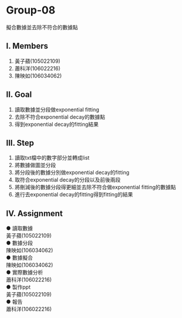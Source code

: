 # Group-08
擬合數據並去除不符合的數據點

## I. Members
1. 黃子蘋(105022109) <br/>
2. 蕭科洋(106022216) <br/>
3. 陳映如(106034062) <br/>

## II. Goal
1. 讀取數據並分段做exponential fitting<br/>
2. 去除不符合exponential decay的數據點<br/>
3. 得到exponential decay的fitting結果<br/>

## III. Step
1. 讀取txt檔中的數字部分並轉成list<br/>
2. 將數據做圖並分段<br/>
3. 將分段後的數據分別做exponential decay的fitting<br/>
4. 取符合exponential decay的分段以及前後兩段<br/>
5. 將刪減後的數據分段得更細並去除不符合做exponential fitting的數據點<br/>
6. 進行去exponential decay的fitting得到fitting的結果<br/>

## IV. Assignment
● 讀取數據<br/>
  黃子蘋(105022109)<br/>
● 數據分段<br/>
  陳映如(106034062)<br/>
● 數據擬合<br/>
  陳映如(106034062)<br/>
● 實際數據分析<br/>
  蕭科洋(106022216)<br/>
● 製作ppt<br/>
  黃子蘋(105022109)<br/>
● 報告<br/>
  蕭科洋(106022216)<br/>
